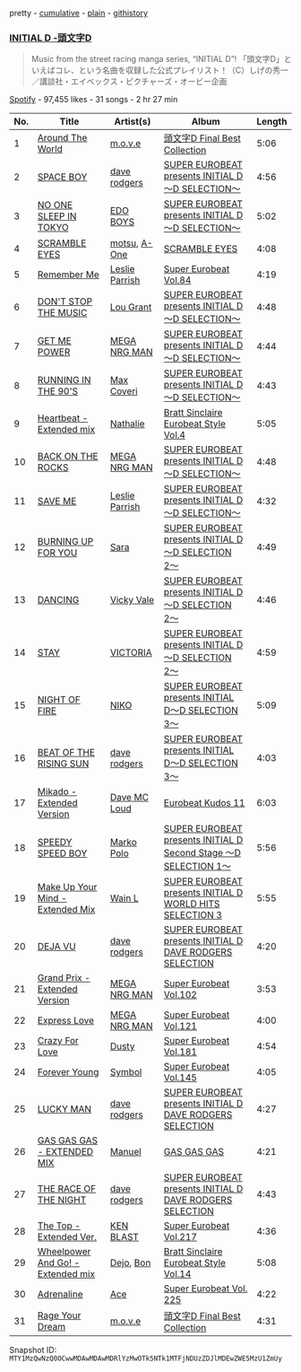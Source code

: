 pretty - [cumulative](/playlists/cumulative/37i9dQZF1DWU4aFimZ74X3.md) - [plain](/playlists/plain/37i9dQZF1DWU4aFimZ74X3) - [githistory](https://github.githistory.xyz/mackorone/spotify-playlist-archive/blob/main/playlists/plain/37i9dQZF1DWU4aFimZ74X3)

### [INITIAL D \-頭文字D](https://open.spotify.com/playlist/37i9dQZF1DWU4aFimZ74X3)

> Music from the street racing manga series, “INITIAL D”! 「頭文字D」といえばコレ、という名曲を収録した公式プレイリスト！（C）しげの秀一／講談社・エイベックス・ピクチャーズ・オービー企画

[Spotify](https://open.spotify.com/user/spotify) - 97,455 likes - 31 songs - 2 hr 27 min

| No. | Title | Artist(s) | Album | Length |
|---|---|---|---|---|
| 1 | [Around The World](https://open.spotify.com/track/1gsbM54z2EPqErHfiPIIhy) | [m.o.v.e](https://open.spotify.com/artist/13Y7h239f3l2knkpG5O7Uo) | [頭文字D Final Best Collection](https://open.spotify.com/album/6MbFICztIWFvQAiOfdB0Qx) | 5:06 |
| 2 | [SPACE BOY](https://open.spotify.com/track/4P9oqOrFDijZRN7TWP4OUZ) | [dave rodgers](https://open.spotify.com/artist/1uXrhF4cZsmDQZDueF9uJT) | [SUPER EUROBEAT presents INITIAL D 〜D SELECTION〜](https://open.spotify.com/album/1BbK1fKw0xg1HK3G0zVNTW) | 4:56 |
| 3 | [NO ONE SLEEP IN TOKYO](https://open.spotify.com/track/6tinyeimCbUv1CPuPBBQOH) | [EDO BOYS](https://open.spotify.com/artist/2qlGGrGnWPs3oqIib0oTSf) | [SUPER EUROBEAT presents INITIAL D 〜D SELECTION〜](https://open.spotify.com/album/1BbK1fKw0xg1HK3G0zVNTW) | 5:02 |
| 4 | [SCRAMBLE EYES](https://open.spotify.com/track/37cSzvBW0363UMwg4pOIGj) | [motsu](https://open.spotify.com/artist/0pZo9IfX38NN78vI3ru3Lk), [A\-One](https://open.spotify.com/artist/6fhECpcjjpePBtGwTbVn6B) | [SCRAMBLE EYES](https://open.spotify.com/album/64ed3RytU7vmzSFS8WFuJR) | 4:08 |
| 5 | [Remember Me](https://open.spotify.com/track/5Yhp3C2edvgSCeklFAeOvZ) | [Leslie Parrish](https://open.spotify.com/artist/0fcQm3RnOXaVsvKtnRp2K8) | [Super Eurobeat Vol.84](https://open.spotify.com/album/677rqn1UF3mT3yht8ZiHXl) | 4:19 |
| 6 | [DON'T STOP THE MUSIC](https://open.spotify.com/track/1Pd1zzDTp8G32vnSLWIlbI) | [Lou Grant](https://open.spotify.com/artist/35hyeD723SqEPzvWTZyeyU) | [SUPER EUROBEAT presents INITIAL D 〜D SELECTION〜](https://open.spotify.com/album/1BbK1fKw0xg1HK3G0zVNTW) | 4:48 |
| 7 | [GET ME POWER](https://open.spotify.com/track/0AppFJk1BDKDhOaYEgCpKW) | [MEGA NRG MAN](https://open.spotify.com/artist/3PIG5hkfeomy1hf4Xo33Wl) | [SUPER EUROBEAT presents INITIAL D 〜D SELECTION〜](https://open.spotify.com/album/1BbK1fKw0xg1HK3G0zVNTW) | 4:44 |
| 8 | [RUNNING IN THE 90'S](https://open.spotify.com/track/6DlPa2rrVK3BygXJ48WYo3) | [Max Coveri](https://open.spotify.com/artist/4aFf48VQYRT631OJGgVwUv) | [SUPER EUROBEAT presents INITIAL D 〜D SELECTION〜](https://open.spotify.com/album/1BbK1fKw0xg1HK3G0zVNTW) | 4:43 |
| 9 | [Heartbeat \- Extended mix](https://open.spotify.com/track/2H5wRJv2e6j8Q0SAHfI8Vm) | [Nathalie](https://open.spotify.com/artist/3W8kVE6uZx0cTBIkk3SQc3) | [Bratt Sinclaire Eurobeat Style Vol.4](https://open.spotify.com/album/39FRScp5tMptT0duSLAl6F) | 5:05 |
| 10 | [BACK ON THE ROCKS](https://open.spotify.com/track/71vDXik9RZPIueEK69F3p6) | [MEGA NRG MAN](https://open.spotify.com/artist/3PIG5hkfeomy1hf4Xo33Wl) | [SUPER EUROBEAT presents INITIAL D 〜D SELECTION〜](https://open.spotify.com/album/1BbK1fKw0xg1HK3G0zVNTW) | 4:48 |
| 11 | [SAVE ME](https://open.spotify.com/track/6Ee9rv8tUY0SfVhiZS2fqn) | [Leslie Parrish](https://open.spotify.com/artist/0fcQm3RnOXaVsvKtnRp2K8) | [SUPER EUROBEAT presents INITIAL D 〜D SELECTION〜](https://open.spotify.com/album/1BbK1fKw0xg1HK3G0zVNTW) | 4:32 |
| 12 | [BURNING UP FOR YOU](https://open.spotify.com/track/71rGEpOqD1jKIl7hp9Lq12) | [Sara](https://open.spotify.com/artist/0qU7Gw29LX6fJK740BpeLF) | [SUPER EUROBEAT presents INITIAL D 〜D SELECTION 2〜](https://open.spotify.com/album/4E23R1HxpTXaL2Z6SwvHoT) | 4:49 |
| 13 | [DANCING](https://open.spotify.com/track/2VECIM9EpMojxBj0sCG9ii) | [Vicky Vale](https://open.spotify.com/artist/51ul5LQ5iulm1O79mwPGbr) | [SUPER EUROBEAT presents INITIAL D 〜D SELECTION 2〜](https://open.spotify.com/album/4E23R1HxpTXaL2Z6SwvHoT) | 4:46 |
| 14 | [STAY](https://open.spotify.com/track/1RmCY9iUGv2nylDTjwTI7e) | [VICTORIA](https://open.spotify.com/artist/0RZgO0eMlijXpqFv01hob9) | [SUPER EUROBEAT presents INITIAL D 〜D SELECTION 2〜](https://open.spotify.com/album/4E23R1HxpTXaL2Z6SwvHoT) | 4:59 |
| 15 | [NIGHT OF FIRE](https://open.spotify.com/track/0u8X3nQwowVw29hMAzCoUd) | [NIKO](https://open.spotify.com/artist/0F0Gp5ED6hZPeOJMkLTdCj) | [SUPER EUROBEAT presents INITIAL D〜D SELECTION 3〜](https://open.spotify.com/album/25aUJa5kOgWZYJRbz8mZDl) | 5:09 |
| 16 | [BEAT OF THE RISING SUN](https://open.spotify.com/track/2cNvVnLsMqgBuI6mBk2fRz) | [dave rodgers](https://open.spotify.com/artist/1uXrhF4cZsmDQZDueF9uJT) | [SUPER EUROBEAT presents INITIAL D〜D SELECTION 3〜](https://open.spotify.com/album/25aUJa5kOgWZYJRbz8mZDl) | 4:03 |
| 17 | [Mikado \- Extended Version](https://open.spotify.com/track/54NEJSOTHGKN7YIeA7Co6f) | [Dave MC Loud](https://open.spotify.com/artist/1CFcGw5BNYY6IeGrnQJnp5) | [Eurobeat Kudos 11](https://open.spotify.com/album/41qwgG9ANvVk3I2sxiv2df) | 6:03 |
| 18 | [SPEEDY SPEED BOY](https://open.spotify.com/track/4UwmHaExaKIqodksotaoo3) | [Marko Polo](https://open.spotify.com/artist/4acqj1P10gUoGNQetcogFv) | [SUPER EUROBEAT presents INITIAL D Second Stage 〜D SELECTION 1〜](https://open.spotify.com/album/7F128tFLWQinImgDvcOmHq) | 5:56 |
| 19 | [Make Up Your Mind \- Extended Mix](https://open.spotify.com/track/6NnngkONzQX4f4AuqQ0kSl) | [Wain L](https://open.spotify.com/artist/483J2w9aHXcSdJWiaFwUV1) | [SUPER EUROBEAT presents INITIAL D WORLD HITS SELECTION 3](https://open.spotify.com/album/0GYleAGNGEkHkOpqVH9lk7) | 5:55 |
| 20 | [DEJA VU](https://open.spotify.com/track/6CRtIYDga4VKW5sV5rfAL3) | [dave rodgers](https://open.spotify.com/artist/1uXrhF4cZsmDQZDueF9uJT) | [SUPER EUROBEAT presents INITIAL D DAVE RODGERS SELECTION](https://open.spotify.com/album/5IWYS5uU24ol0NotfK8XqV) | 4:20 |
| 21 | [Grand Prix \- Extended Version](https://open.spotify.com/track/41Ug45mC2Qn4Fn8sW6XpkA) | [MEGA NRG MAN](https://open.spotify.com/artist/3PIG5hkfeomy1hf4Xo33Wl) | [Super Eurobeat Vol.102](https://open.spotify.com/album/0qTSIu7nLDG4nvGC9uJrco) | 3:53 |
| 22 | [Express Love](https://open.spotify.com/track/1LZXIeVaxA6AoawnXoCrNY) | [MEGA NRG MAN](https://open.spotify.com/artist/3PIG5hkfeomy1hf4Xo33Wl) | [Super Eurobeat Vol.121](https://open.spotify.com/album/1j9WtCMxwNE6eB25a3Xyoc) | 4:00 |
| 23 | [Crazy For Love](https://open.spotify.com/track/558oj1bbmSjG4vFOPoFL9l) | [Dusty](https://open.spotify.com/artist/2XnJjc7ZkxzCaGdtfMeIlc) | [Super Eurobeat Vol.181](https://open.spotify.com/album/3UIA9tSR07zPn3sKytQxLI) | 4:54 |
| 24 | [Forever Young](https://open.spotify.com/track/174pQxS09teGsZjeUgPSOw) | [Symbol](https://open.spotify.com/artist/4E7xqBHcGk2IzqxWfU8T3q) | [Super Eurobeat Vol.145](https://open.spotify.com/album/6xq4z1lsQOIPR1N9P3tapQ) | 4:05 |
| 25 | [LUCKY MAN](https://open.spotify.com/track/3gDEnyulWXK4rdPhJQkhJL) | [dave rodgers](https://open.spotify.com/artist/1uXrhF4cZsmDQZDueF9uJT) | [SUPER EUROBEAT presents INITIAL D DAVE RODGERS SELECTION](https://open.spotify.com/album/5IWYS5uU24ol0NotfK8XqV) | 4:27 |
| 26 | [GAS GAS GAS \- EXTENDED MIX](https://open.spotify.com/track/5A32buYzWvtkJizBkX8OCQ) | [Manuel](https://open.spotify.com/artist/3HLb9k75O3qP4GklxUGn7s) | [GAS GAS GAS](https://open.spotify.com/album/0uhTliVFDT7CCzitqtW4KA) | 4:21 |
| 27 | [THE RACE OF THE NIGHT](https://open.spotify.com/track/5a4hArSlv7i3784T7YJKaq) | [dave rodgers](https://open.spotify.com/artist/1uXrhF4cZsmDQZDueF9uJT) | [SUPER EUROBEAT presents INITIAL D DAVE RODGERS SELECTION](https://open.spotify.com/album/5IWYS5uU24ol0NotfK8XqV) | 4:43 |
| 28 | [The Top \- Extended Ver.](https://open.spotify.com/track/0soHG17CsBtQqjX7Ygvfwt) | [KEN BLAST](https://open.spotify.com/artist/2UqOfH9sWaoyHyOtlRNp7P) | [Super Eurobeat Vol.217](https://open.spotify.com/album/0RllqPOD1JcWeaUcZAWCeX) | 4:36 |
| 29 | [Wheelpower And Go! \- Extended mix](https://open.spotify.com/track/54qcESwnWTtQBsTIEmPmJB) | [Dejo](https://open.spotify.com/artist/3rgGi7LiN9mc5q3yHSZj0e), [Bon](https://open.spotify.com/artist/3l0ICzv4v8DpBYkDTBqRju) | [Bratt Sinclaire Eurobeat Style Vol.14](https://open.spotify.com/album/1602NuLcMSIF1chdZewiEg) | 5:08 |
| 30 | [Adrenaline](https://open.spotify.com/track/5lxcV6KE2x3am3gtBCzYUc) | [Ace](https://open.spotify.com/artist/0eF7CXsaTUjvCiiGkgKRQT) | [Super Eurobeat Vol\. 225](https://open.spotify.com/album/3epa4cuYMhq2Y3nkjNtGKI) | 4:22 |
| 31 | [Rage Your Dream](https://open.spotify.com/track/0dQtjOhjyMMAwyMZRAOKsU) | [m.o.v.e](https://open.spotify.com/artist/13Y7h239f3l2knkpG5O7Uo) | [頭文字D Final Best Collection](https://open.spotify.com/album/6MbFICztIWFvQAiOfdB0Qx) | 4:31 |

Snapshot ID: `MTY1MzQwNzQ0OCwwMDAwMDAwMDRlYzMwOTk5NTk1MTFjNDUzZDJlMDEwZWE5MzU1ZmUy`
